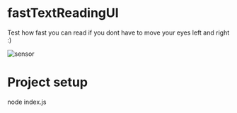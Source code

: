 # fastTextReadingUI
Test how fast you can read if you dont have to move your eyes left and right :)

![sensor](https://user-images.githubusercontent.com/6892662/224511044-726b2604-541d-4b74-9cf7-2951a1ace7bc.png)


# Project setup
node index.js
